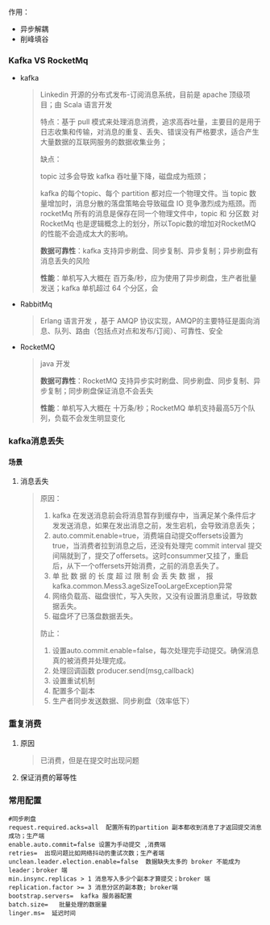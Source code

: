 作用：

- 异步解耦
- 削峰填谷

### Kafka VS RocketMq

- kafka

  > Linkedin 开源的分布式发布-订阅消息系统，目前是 apache 顶级项目；由 Scala 语言开发
  >
  > 特点：基于 pull 模式来处理消息消费，追求高吞吐量，主要目的是用于日志收集和传输，对消息的重复、丢失、错误没有严格要求，适合产生大量数据的互联网服务的数据收集业务；
  >
  > 
  >
  > 缺点：
  >
  > topic 过多会导致 kafka 吞吐量下降，磁盘成为瓶颈；
  >
  > kafka 的每个topic、每个 partition 都对应一个物理文件。当 topic 数量增加时，消息分散的落盘策略会导致磁盘 IO 竞争激烈成为瓶颈。而rocketMq 所有的消息是保存在同一个物理文件中，topic 和 分区数 对 RocketMq 也是逻辑概念上的划分，所以Topic数的增加对RocketMQ的性能不会造成太大的影响。
  >
  > **数据可靠性**：kafka 支持异步刷盘、同步复制、异步复制；异步刷盘有消息丢失的风险
  >
  > **性能**：单机写入大概在 百万条/秒，应为使用了异步刷盘，生产者批量发送；kafka 单机超过 64 个分区，会

- RabbitMq

  > Erlang 语言开发 ，基于 AMQP 协议实现，AMQP的主要特征是面向消息、队列、路由（包括点对点和发布/订阅）、可靠性、安全

- RocketMQ

  > java 开发
  >
  > **数据可靠性**：RocketMQ 支持异步实时刷盘、同步刷盘、同步复制、异步复制；同步刷盘保证消息不会丢失
  >
  > **性能**：单机写入大概在 十万条/秒；RocketMQ 单机支持最高5万个队列，负载不会发生明显变化

### kafka消息丢失

#### 场景

1. 消息丢失 

   > 原因：
   >
   > 1. kafka 在发送消息前会将消息暂存到缓存中，当满足某个条件后才发发送消息，如果在发出消息之前，发生宕机，会导致消息丢失；
   > 2. auto.commit.enable=true，消费端自动提交offersets设置为true，当消费者拉到消息之后，还没有处理完 commit interval 提交间隔就到了，提交了offersets。这时consummer又挂了，重启后，从下一个offersets开始消费，之前的消息丢失了。
   > 3. 单 批 数 据 的 长 度 超 过 限 制 会 丢 失 数 据 ， 报kafka.common.Mess3.ageSizeTooLargeException异常
   > 4. 网络负载高、磁盘很忙，写入失败，又没有设置消息重试，导致数据丢失。
   > 5. 磁盘坏了已落盘数据丢失。
   >
   > 防止：
   >
   > 1. 设置auto.commit.enable=false，每次处理完手动提交。确保消息真的被消费并处理完成。
   > 2. 处理回调函数 producer.send(msg,callback)
   > 3. 设置重试机制
   > 4. 配置多个副本
   > 5. 生产者同步发送数据、同步刷盘（效率低下）

### 重复消费

1. 原因

   > 已消费，但是在提交时出现问题

2. 保证消费的幂等性

### 常用配置

```properties
#同步刷盘
request.required.acks=all  配置所有的partition 副本都收到消息了才返回提交消息成功；生产端
enable.auto.commit=false 设置为手动提交 ,消费端
retries=  出现问题比如网络抖动的重试次数；生产者端
unclean.leader.election.enable=false  数据缺失太多的 broker 不能成为 leader；broker 端
min.insync.replicas > 1 消息写入多少个副本才算提交；broker 端
replication.factor >= 3 消息分区的副本数; broker端
bootstrap.servers=  kafka 服务器配置
batch.size=   批量处理的数据量
linger.ms=  延迟时间
```



